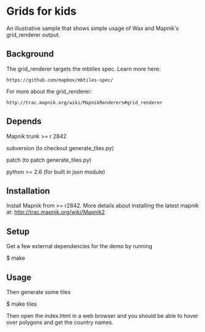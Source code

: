 # Grids for kids

An illustrative sample that shows simple usage of Wax and Mapnik's grid\_renderer output.


## Background

  The grid\_renderer targets the mbtiles spec. Learn more here:
  
    https://github.com/mapbox/mbtiles-spec/
  
  For more about the grid\_renderer:
  
    http://trac.mapnik.org/wiki/MapnikRenderers#grid_renderer


## Depends
  
  Mapnik trunk >= r 2842
  
  subversion (to checkout generate\_tiles.py)
  
  patch (to patch generate\_tiles.py)
  
  python >= 2.6 (for built in json module)
  

## Installation
  
  Install Mapnik from >= r2842. More details about installing the latest mapnik at: http://trac.mapnik.org/wiki/Mapnik2


## Setup

  Get a few external dependencies for the demo by running
  
   $ make
  

## Usage

  Then generate some tiles
  
   $ make tiles

  Then open the index.html in a web browser and you should be able to hover over polygons and get the country names.

